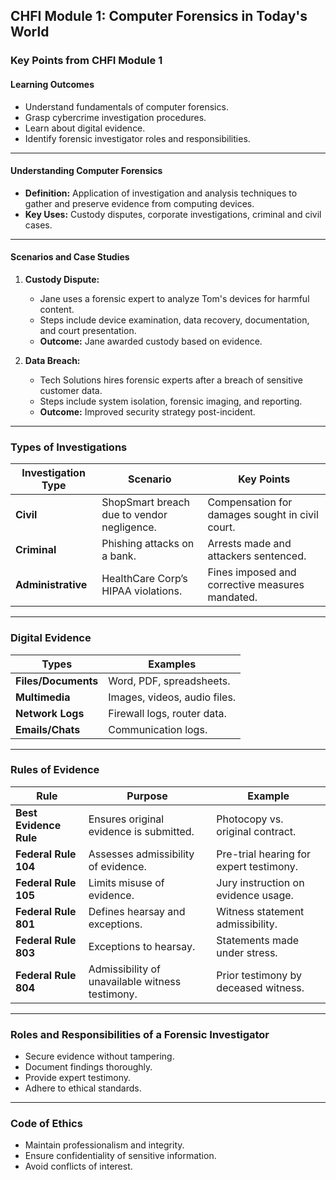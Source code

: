 ## **CHFI Module 1: Computer Forensics in Today's World**
### Key Points from CHFI Module 1

#### **Learning Outcomes**
- Understand fundamentals of computer forensics.
- Grasp cybercrime investigation procedures.
- Learn about digital evidence.
- Identify forensic investigator roles and responsibilities.

---

#### **Understanding Computer Forensics**
- **Definition:** Application of investigation and analysis techniques to gather and preserve evidence from computing devices.
- **Key Uses:** Custody disputes, corporate investigations, criminal and civil cases.

---

#### **Scenarios and Case Studies**
1. **Custody Dispute:**
   - Jane uses a forensic expert to analyze Tom's devices for harmful content.
   - Steps include device examination, data recovery, documentation, and court presentation.
   - **Outcome:** Jane awarded custody based on evidence.

2. **Data Breach:**
   - Tech Solutions hires forensic experts after a breach of sensitive customer data.
   - Steps include system isolation, forensic imaging, and reporting.
   - **Outcome:** Improved security strategy post-incident.

---

### **Types of Investigations**
| **Investigation Type** | **Scenario** | **Key Points** |
|-------------------------|--------------|----------------|
| **Civil**               | ShopSmart breach due to vendor negligence. | Compensation for damages sought in civil court. |
| **Criminal**            | Phishing attacks on a bank. | Arrests made and attackers sentenced. |
| **Administrative**      | HealthCare Corp’s HIPAA violations. | Fines imposed and corrective measures mandated. |

---

### **Digital Evidence**
| **Types**              | **Examples** |
|-------------------------|--------------|
| **Files/Documents**    | Word, PDF, spreadsheets. |
| **Multimedia**         | Images, videos, audio files. |
| **Network Logs**       | Firewall logs, router data. |
| **Emails/Chats**       | Communication logs. |

---

### **Rules of Evidence**
| **Rule**                | **Purpose**                                     | **Example** |
|--------------------------|------------------------------------------------|-------------|
| **Best Evidence Rule**  | Ensures original evidence is submitted.         | Photocopy vs. original contract. |
| **Federal Rule 104**    | Assesses admissibility of evidence.             | Pre-trial hearing for expert testimony. |
| **Federal Rule 105**    | Limits misuse of evidence.                      | Jury instruction on evidence usage. |
| **Federal Rule 801**    | Defines hearsay and exceptions.                 | Witness statement admissibility. |
| **Federal Rule 803**    | Exceptions to hearsay.                          | Statements made under stress. |
| **Federal Rule 804**    | Admissibility of unavailable witness testimony. | Prior testimony by deceased witness. |

---

### **Roles and Responsibilities of a Forensic Investigator**
- Secure evidence without tampering.
- Document findings thoroughly.
- Provide expert testimony.
- Adhere to ethical standards.

---

### **Code of Ethics**
- Maintain professionalism and integrity.
- Ensure confidentiality of sensitive information.
- Avoid conflicts of interest.
